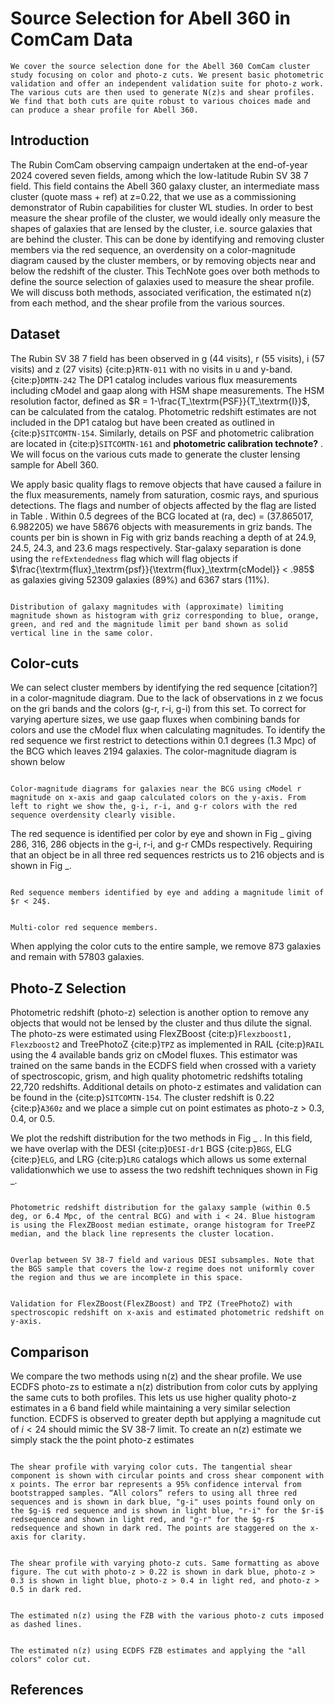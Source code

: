 # Source Selection for Abell 360 in ComCam Data

```{abstract}
We cover the source selection done for the Abell 360 ComCam cluster study focusing on color and photo-z cuts. We present basic photometric validation and offer an independent validation suite for photo-z work. The various cuts are then used to generate N(z)s and shear profiles. We find that both cuts are quite robust to various choices made and can produce a shear profile for Abell 360.
```


## Introduction 
The Rubin ComCam observing campaign undertaken at the end-of-year 2024 covered seven fields, among which the low-latitude Rubin SV 38 7 field. This field contains the Abell 360 galaxy cluster, an intermediate mass cluster (quote mass + ref) at z=0.22, that we use as a commissioning demonstrator of Rubin capabilities for cluster WL studies. 
In order to best measure the shear profile of the cluster, we would ideally only measure the shapes of galaxies that are lensed by the cluster, i.e. source galaxies that are behind the cluster. This can be done by identifying and removing cluster members via the red sequence, an overdensity on a color-magnitude diagram caused by the cluster members, or by removing objects near and below the redshift of the cluster. This TechNote goes over both methods to define the source selection of galaxies used to measure the shear profile. We will discuss both methods, associated verification, the estimated n(z) from each method, and the shear profile from the various sources.


## Dataset
The Rubin SV 38 7 field has been observed in g (44 visits), r (55 visits), i (57 visits) and z (27 visits) {cite:p}`RTN-011` with no visits in u and y-band. {cite:p}`DMTN-242`
The DP1 catalog includes various flux measurements including cModel and gaap along with HSM shape measurements. 
The HSM resolution factor, defined as $R = 1-\frac{T_\textrm{PSF}}{T_\textrm{I}}$, can be calculated from the catalog.
Photometric redshift estimates are not included in the DP1 catalog but have been created as outlined in {cite:p}`SITCOMTN-154`.
Similarly, details on PSF and photometric calibration are located in {cite:p}`SITCOMTN-161` and __photometric calibration technote?__ . We will focus on the various cuts made to generate the cluster lensing sample for Abell 360. 


We apply basic quality flags to remove objects that have caused a failure in the flux measurements, namely from saturation, cosmic rays, and spurious detections.
The flags and number of objects affected by the flag are listed in Table .
Within 0.5 degrees of the BCG located at (ra, dec) = (37.865017, 6.982205) we have 58676 objects with measurements in griz bands.
The counts per bin is shown in Fig  with griz bands reaching a depth of at 24.9, 24.5, 24.3, and 23.6 mags respectively.
Star-galaxy separation is done using the `refExtendedness` flag which will flag objects if $\frac{\textrm{flux}_\textrm{psf}}{\textrm{flux}_\textrm{cModel}} < .985$ as galaxies giving 52309 galaxies (89%) and 6367 stars (11%).

```{figure} _static/galaxy_dist.png

Distribution of galaxy magnitudes with (approximate) limiting magnitude shown as histogram with griz corresponding to blue, orange, green, and red and the magnitude limit per band shown as solid vertical line in the same color.
```


## Color-cuts

We can select cluster members by identifying the red sequence [citation?] in a color-magnitude diagram. Due to the lack of observations in z we focus on the gri bands and the colors (g-r, r-i, g-i) from this set. To correct for varying aperture sizes, we use gaap fluxes when combining bands for colors and use the cModel flux when calculating magnitudes. To identify the red sequence we first restrict to detections within 0.1 degrees (1.3 Mpc) of the BCG which leaves 2194 galaxies. 
The color-magnitude diagram is shown below


```{figure} _static/CMD_nors.png

Color-magnitude diagrams for galaxies near the BCG using cModel r magnitude on x-axis and gaap calculated colors on the y-axis. From left to right we show the, g-i, r-i, and g-r colors with the red sequence overdensity clearly visible. 
```

The red sequence is identified per color by eye and shown in Fig _ giving 286, 316, 286 objects in the g-i, r-i, and g-r CMDs respectively. Requiring that an object be in all three red sequences restricts us to 216 objects and is shown in Fig _.

```{figure} _static/CMD_rs.png

Red sequence members identified by eye and adding a magnitude limit of $r < 24$.
```

```{figure} _static/CMD_all_rs.png

Multi-color red sequence members.
```

When applying the color cuts to the entire sample, we remove 873 galaxies and remain with 57803 galaxies. 

## Photo-Z Selection

Photometric redshift (photo-z) selection is another option to remove any objects that would not be lensed by the cluster and thus dilute the signal.
The photo-zs were estimated using FlexZBoost {cite:p}`Flexzboost1, Flexzboost2` and TreePhotoZ {cite:p}`TPZ` as implemented in RAIL {cite:p}`RAIL` using the 4 available bands griz on cModel fluxes.
This estimator was trained on the same bands in the ECDFS field when crossed with a variety of spectroscopic, grism, and high quality photometric redshifts totaling 22,720 redshifts.
Additional details on photo-z estimates and validation can be found in the {cite:p}`SITCOMTN-154`.
The cluster redshift is 0.22 {cite:p}`A360z` and we place a simple cut on point estimates as photo-z > 0.3, 0.4, or 0.5.

We plot the redshift distribution for the two methods in Fig _ .
In this field, we have overlap with the DESI {cite:p}`DESI-dr1` BGS {cite:p}`BGS`, ELG {cite:p}`ELG`, and LRG {cite:p}`LRG` catalogs  which allows us some external validationwhich we use to assess the two redshift techniques shown in Fig _.

```{figure} _static/fzb_tpz.png

Photometric redshift distribution for the galaxy sample (within 0.5 deg, or 6.4 Mpc, of the central BCG) and with i < 24. Blue histogram is using the FlexZBoost median estimate, orange histogram for TreePZ median, and the black line represents the cluster location. 
```

```{figure} _static/desi_location.png

Overlap between SV 38-7 field and various DESI subsamples. Note that the BGS sample that covers the low-z regime does not uniformly cover the region and thus we are incomplete in this space.
```

```{figure} _static/desi_validation.png

Validation for FlexZBoost(FlexZBoost) and TPZ (TreePhotoZ) with spectroscopic redshift on x-axis and estimated photometric redshift on y-axis. 
```


## Comparison

We compare the two methods using n(z) and the shear profile. We use ECDFS photo-zs to estimate a n(z) distribution from color cuts by applying the same cuts to both profiles. This lets us use higher quality photo-z estimates in a 6 band field while maintaining a very similar selection function. ECDFS is observed to greater depth but applying a magnitude cut of $i < 24$ should mimic the SV 38-7 limit. To create an n(z) estimate we simply stack the the point photo-z estimates


```{figure} _static/shear_profile_cc.png

The shear profile with varying color cuts. The tangential shear component is shown with circular points and cross shear component with x points. The error bar represents a 95% confidence interval from bootstrapped samples. “All colors” refers to using all three red sequences and is shown in dark blue, "g-i" uses points found only on the $g-i$ red sequence and is shown in light blue, "r-i" for the $r-i$ redsequence and shown in light red, and "g-r" for the $g-r$ redsequence and shown in dark red. The points are staggered on the x-axis for clarity. 
```

```{figure} _static/shear_profile_pz.png

The shear profile with varying photo-z cuts. Same formatting as above figure. The cut with photo-z > 0.22 is shown in dark blue, photo-z > 0.3 is shown in light blue, photo-z > 0.4 in light red, and photo-z > 0.5 in dark red. 
```

```{figure} _static/fzb_nz.png

The estimated n(z) using the FZB with the various photo-z cuts imposed as dashed lines. 
```

```{figure} _static/ECDFS_nz.png

The estimated n(z) using ECDFS FZB estimates and applying the "all colors" color cut.
```


## References 

```{bibliography}
```
